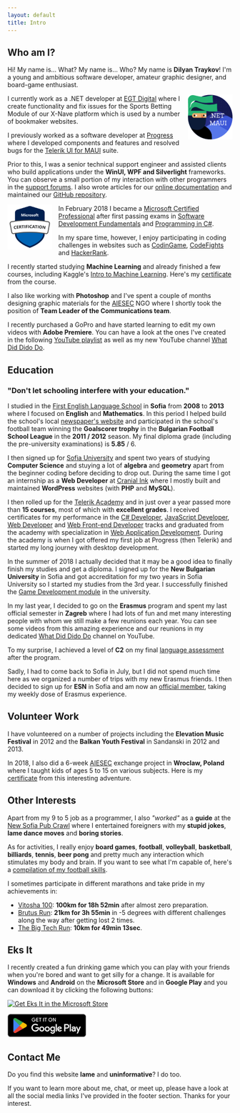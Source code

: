 ```yaml
---
layout: default
title: Intro
---
```


<h2 id="intro"><i class="fa fa-question-circle" aria-hidden="true"></i>Who am I?</h2>

Hi! My name is... What? My name is... Who? My name is **Dilyan Traykov**! I'm a young and ambitious software developer, amateur graphic designer, and board-game enthusiast.

<img src="images/maui.jpg" style="float: right; width: 100px; margin-left: 1em" alt=".NET MAUI" />

I currently work as a .NET developer at [EGT Digital](https://egt-digital.com/) where I create functionality and fix issues for the Sports Betting Module of our X-Nave platform which is used by a number of bookmaker websites.

I previously worked as a software developer at [Progress](https://www.progress.com/) where I developed components and features and resolved bugs for the [Telerik UI for MAUI](https://www.telerik.com/maui-ui) suite.

Prior to this, I was a senior technical support engineer and assisted clients who build applications under the **WinUI, WPF and Silverlight** frameworks. You can observe a small portion of my interaction with other programmers in the [support forums](https://www.telerik.com/forums/wpf). I also wrote articles for our [online documentation](https://docs.telerik.com/devtools/wpf/introduction) and maintained our [GitHub repository](https://github.com/telerik/xaml-docs).

<img src="images/mcp.svg" style="float: left; width: 100px; margin-right: 1em" alt=".NET MAUI" />

In February 2018 I became a [Microsoft Certified Professional](certificates/MCP.jpg) after first passing exams in [Software Development Fundamentals](https://www.youracclaim.com/badges/151e8110-a845-476e-bf6d-4d311780b359) and [Programming in C#](https://www.youracclaim.com/badges/e3a145bb-659d-42e1-baf1-ea10efbf9674).

In my spare time, however, I enjoy participating in coding challenges in websites such as [CodinGame](https://www.codingame.com/profile/aeba2564473c943a5c7e7799b2122b940304311), [CodeFights](https://codefights.com/profile/dTraykov) and [HackerRank](https://www.hackerrank.com/dtraykov94).

I recently started studying **Machine Learning** and already finished a few courses, including Kaggle's [Intro to Machine Learning](https://www.kaggle.com/learn/intro-to-machine-learning). Here's my [certificate](certificates/kaggle-ml-course.png) from the course.

I also like working with **Photoshop** and I've spent a couple of months designing graphic materials for the [AIESEC](http://aiesec.bg/) NGO where I shortly took the position of **Team Leader of the Communications team**.

I recently purchased a GoPro and have started learning to edit my own videos with **Adobe Premiere**. You can have a look at the ones I've created in the following [YouTube playlist](https://www.youtube.com/playlist?list=PLWFU5U48cQnTxrT-OaUY8vsdKb0VyfTGx) as well as my new YouTube channel [What Did Dido Do](https://www.youtube.com/@whatdiddidodo/videos).

<h2 id="education"><i class="fa fa-graduation-cap" aria-hidden="true"></i>Education</h2>

### "Don't let schooling interfere with your education."

I studied in the [First English Language School](https://www.fels-sofia.org/) in **Sofia** from **2008** to **2013** where I focused on **English** and **Mathematics**. In this period I helped build the school's local [newspaper's website](https://www.facebook.com/zelen.domat/) and participated in the school's football team winning the **Goalscorer trophy** in the **Bulgarian Football School League** in the **2011 / 2012** season. My final diploma grade (including the pre-university examinations) is **5.85** / 6.

I then signed up for [Sofia University](https://www.uni-sofia.bg/) and spent two years of studying **Computer Science** and stuying a lot of **algebra** and **geometry** apart from the beginner coding before deciding to drop out. During the same time I got an internship as a **Web Developer** at [Cranial Ink](https://www.cranialink.com/) where I mostly built and maintained **WordPress** websites (with **PHP** and **MySQL**).

I then rolled up for the [Telerik Academy](http://telerikacademy.com/) and in just over a year passed more than **15 courses**, most of which with **excellent grades**. I received certificates for my performance in the [C# Developer](http://my.telerikacademy.com/certificates/View/1587/30ce1177), [JavaScript Developer](https://my.telerikacademy.com/certificates/view/1684/dc9899b8), [Web Developer](https://my.telerikacademy.com/Certificates/View/1964/89e94b9a) and [Web Front-end Developer](http://my.telerikacademy.com/certificates/View/2179/d3b5390d) tracks and graduated from the academy with specialization in [Web Application Development](https://my.telerikacademy.com/certificates/view/1783/0b31ed0f). During the academy is when I got offered my first job at Progress (then Telerik) and started my long journey with desktop development.

In the summer of 2018 I actually decided that it may be a good idea to finally finish my studies and get a diploma. I signed up for the **New Bulgarian University** in Sofia and got accreditation for my two years in Sofia University so I started my studies from the 3rd year. I successfully finished the [Game Development module](https://ecatalog.nbu.bg/default.asp?V_Year=2023&Mod_ID=284&PageShow=programpresent&P_Menu=courses_part2&Fac_ID=3&M_PHD=&P_ID=2206&TabIndex=1) in the university. 

In my last year, I decided to go on the **Erasmus** program and spent my last official semester in **Zagreb** where I had lots of fun and met many interesting people with whom we still make a few reunions each year. You can see some videos from this amazing experience and our reunions in my dedicated [What Did Dido Do](https://www.youtube.com/@whatdiddidodo/videos) channel on YouTube.

To my surprise, I achieved a level of **C2** on my final [language assessment](certificates/english-assessment.pdf) after the program.

Sadly, I had to come back to Sofia in July, but I did not spend much time here as we organized a number of trips with my new Erasmus friends. I then decided to sign up for **ESN** in Sofia and am now an [official member](https://accounts.esn.org/user/dtraykov), taking my weekly dose of Erasmus experience.

<h2 id="volunteer-work"><i class="fas fa-hands-helping" aria-hidden="true"></i>Volunteer Work</h2>

I have volunteered on a number of projects including the **Elevation Music Festival** in 2012 and the **Balkan Youth Festival** in Sandanski in 2012 and 2013.

In 2018, I also did a 6-week [AIESEC](http://aiesec.bg/) exchange project in **Wroclaw, Poland** where I taught kids of ages 5 to 15 on various subjects. Here is my [certificate](certificates/AIESEC_Global_Volunteer.pdf) from this interesting adventure.

<h2 id="other-interests"><i class="fa fa-gamepad" aria-hidden="true"></i>Other Interests</h2>

Apart from my 9 to 5 job as a programmer, I also *"worked"* as a **guide** at the [New Sofia Pub Crawl](http://www.thenewsofiapubcrawl.com/) where I entertained foreigners with my **stupid jokes**, **lame dance moves** and **boring stories**.

As for activities, I really enjoy **board games**, **football**, **volleyball**, **basketball**, **billiards**, **tennis**, **beer pong** and pretty much any interaction which stimulates my body and brain. If you want to see what I'm capable of, here's a [compilation of my football skills](https://www.youtube.com/watch?v=5RAPqoXur74).

I sometimes participate in different marathons and take pride in my achievements in:
* [Vitosha 100](certificates/vitosha-100.pdf): **100km for 18h 52min** after almost zero preparation.
* [Brutus Run](https://www.irun.bg/external.php/competition/result/name/brutus-run-2017/distance/378): **21km for 3h 55min** in -5 degrees with different challenges along the way after getting lost 2 times.
* [The Big Tech Run](https://techrun.bg/results-2016-2/): **10km for 49min 13sec**.

<h2 id="eks-it"><i class="fa fa-beer" aria-hidden="true"></i>Eks It</h2>

I recently created a fun drinking game which you can play with your friends when you're bored and want to get silly for a change. It is available for **Windows** and **Android** on the **Microsoft Store** and in **Google Play** and you can download it by clicking the following buttons:

<a href='https://apps.microsoft.com/detail/9n78z0qwszqv'><img src='https://developer.microsoft.com/store/badges/images/English_get-it-from-MS.png' alt='Get Eks It in the Microsoft Store' style='width: 142px; height: 52px;'/></a>

<a href='https://play.google.com/store/apps/details?id=com.dilyantraykov.eksit'><img src='images/get-it-on-google-play.png' alt='Get Eks It in Google Play' style='display: inline; height: 52px;'/></a>

<h2 id="contact-me"><i class="fa fa-envelope" aria-hidden="true"></i>Contact Me</h2>

Do you find this website **lame** and **uninformative**? I do too.

If you want to learn more about me, chat, or meet up, please have a look at all the social media links I've provided in the footer section. Thanks for your interest.
